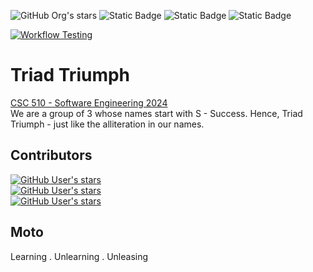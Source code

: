  ![GitHub Org's stars](https://img.shields.io/github/stars/SKS2024SE) ![Static Badge](https://img.shields.io/badge/License-MIT-green?style=flat) ![Static Badge](https://img.shields.io/badge/Language-Python-blue?style=flat&logo=python) ![Static Badge](https://img.shields.io/badge/Platform-Linux-green?style=flat&logo=linux)

 [![Workflow Testing](https://github.com/SKS2024SE/SE_2024/actions/workflows/python-app.yml/badge.svg)](https://github.com/SKS2024SE/SE_2024/actions/workflows/python-app.yml)

# Triad Triumph 
[CSC 510 - Software Engineering 2024](https://txt.github.io/se24fall/index.html) <br>
We are a group of 3 whose names start with S - Success. Hence, Triad Triumph - just like the alliteration in our names.

## Contributors 
[![GitHub User's stars](https://img.shields.io/github/stars/Ks-Weasley?logo=github&label=Krithika%20Swaminathan)](https://github.com/Ks-Weasley) <br>
[![GitHub User's stars](https://img.shields.io/github/stars/SandhiyaS24?logo=github&label=Sandhiya%20Shunmugavel)](https://github.com/SandhiyaS24) <br>
[![GitHub User's stars](https://img.shields.io/github/stars/Sanjaeyss?logo=github&label=Sanjaey%20Shunmuga%20Sundaram)](https://github.com/Sanjaeyss)

## Moto
Learning . Unlearning . Unleasing
